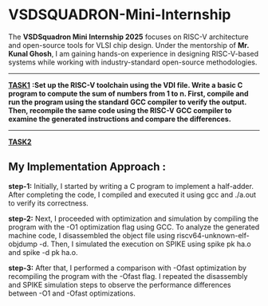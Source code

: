 # VSDSQUADRON-Mini-Internship  

The **VSDSquadron Mini Internship 2025** focuses on RISC-V architecture and open-source tools for VLSI chip design. Under the mentorship of **Mr. Kunal Ghosh**, I am gaining hands-on experience in designing RISC-V-based systems while working with industry-standard open-source methodologies.    

-----------------------------------------------------------------------------------------------------------------------------------------------------------------------------------------------------------------------------------------   

<a href="https://github.com/KavetiVishnu/VSDSQUADRON-Mini-Internship/blob/e912ae0a2eb57db06ed19a972eeaaf69ce7fcf5f/TASK1.md">**TASK1**</a> **:Set up the RISC-V toolchain using the VDI file. Write a basic C program to compute the sum of numbers from 1 to n. First, compile and run the program using the standard GCC compiler to verify the output. Then, recompile the same code using the RISC-V GCC compiler to examine the generated instructions and compare the differences.**

-----------------------------------------------------------------------------------------------------------------------------------------------------------------------------------------------------------------------------------------    
<a href="https://github.com/KavetiVishnu/VSDSQUADRON-Mini-Internship/blob/8938bf862890063faa56e395011558d98dd1ae1c/TASK2.md">**TASK2**</a>    
## My Implementation Approach : 
**step-1:** Initially, I started by writing a C program to implement a half-adder. After completing the code, I compiled and executed it using gcc and ./a.out to verify its correctness.

**step-2:** Next, I proceeded with optimization and simulation by compiling the program with the -O1 optimization flag using GCC. To analyze the generated machine code, I disassembled the object file using riscv64-unknown-elf-objdump -d. Then, I simulated the execution on SPIKE using spike pk ha.o and spike -d pk ha.o.

**step-3:** After that, I performed a comparison with -Ofast optimization by recompiling the program with the -Ofast flag. I repeated the disassembly and SPIKE simulation steps to observe the performance differences between -O1 and -Ofast optimizations.

